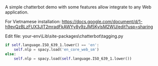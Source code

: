 A simple chatterbot demo with some features allow integrate to any Web application.

For Vietnamese installation: 
https://docs.google.com/document/d/1-h9evQzBLzFUX3JlT2mradFkAWYy8y9zJM5KylsM2WU/edit?usp=sharing

Edit file: your-env\Lib\site-packages\chatterbot\tagging.py

```python
if self.language.ISO_639_1.lower() == 'en':
    self.nlp = spacy.load('en_core_web_sm')
else:
    self.nlp = spacy.load(self.language.ISO_639_1.lower())
```